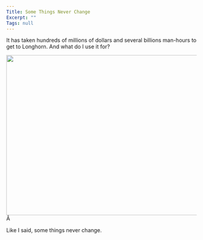 ```yaml
---
Title: Some Things Never Change
Excerpt: ""
Tags: null
---
```

<div class=Section1>
<p>It has taken hundreds of millions of dollars and several billions man-hours to get to Longhorn. And what do I use it for?</p>
<p><img id=_x0000_i1025 height=424 src=http://dev.genesisfour.com/boom_img/longho1.jpg width=518 border=0/>Â </p>
<p>Like I said, some things never change.</p></div>